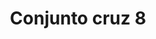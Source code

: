 ---
title: Conjunto cruz 8
date: 
draft: false

# descripcion
description : Conjunto de cadena y dije con detalle en microcubic en plata 925. Largo de cadena 40, 45 o 50 cm a elección.

materials: Plata 925

color: 

dimensions: 

code: 06-26-0830

type: "Conjuntos"

categories: []

price: $4.330,00

price_eftvo: $3.680,00

# Images
# first image will be shown in the product page
images:
  # - image: "images/path_to_image"
  # La ubicacion de las imagenes es imagenes/Conjuntos/Conjuntos.Cadena y Dije/06-26-0830-conjunto-cruz-8
  - image: "./images/conjuntos/cadena_y_dije/06-26-0830-conjunto-cruz-8.jpg"
---